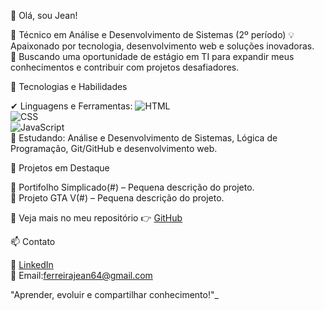 👋 Olá, sou Jean!  

🎯 Técnico em Análise e Desenvolvimento de Sistemas (2º período)
💡 Apaixonado por tecnologia, desenvolvimento web e soluções inovadoras.  
📌 Buscando uma oportunidade de estágio em TI para expandir meus conhecimentos e contribuir com projetos desafiadores.  


🚀 Tecnologias e Habilidades  

✔ Linguagens e Ferramentas:
![HTML](https://img.shields.io/badge/HTML5-%23E34F26.svg?style=flat&logo=html5&logoColor=white)  
![CSS](https://img.shields.io/badge/CSS3-%231572B6.svg?style=flat&logo=css3&logoColor=white)  
![JavaScript](https://img.shields.io/badge/JavaScript-%23F7DF1E.svg?style=flat&logo=javascript&logoColor=black)  
📌 Estudando: Análise e Desenvolvimento de Sistemas, Lógica de Programação, Git/GitHub e desenvolvimento web.


📂 Projetos em Destaque  

🔹 Portifolho Simplicado(#) – Pequena descrição do projeto.  
🔹 Projeto GTA V(#) – Pequena descrição do projeto.  

📌 Veja mais no meu repositório 👉 [GitHub](https://github.com/ferreirajean)


📫 Contato  

💼 [LinkedIn](https://www.linkedin.com/in/https://www.linkedin.com/in/jean-ferreira-4870521a0)  
📧 Email:ferreirajean64@gmail.com 


"Aprender, evoluir e compartilhar conhecimento!"_
